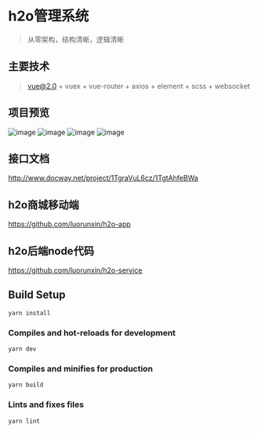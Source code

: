 # h2o管理系统
> 从零架构，结构清晰，逻辑清晰

## 主要技术
> vue@2.0 + vuex + vue-router + axios + element + scss + websocket

## 项目预览
![image](https://github.com/luorunxin/h2o-app/src/static/pc1.png)
![image](https://github.com/luorunxin/h2o-app/src/static/pc2.png)
![image](https://github.com/luorunxin/h2o-app/src/static/pc3.png)
![image](https://github.com/luorunxin/h2o-app/src/static/pc4.png)

## 接口文档
<http://www.docway.net/project/1TgraVuL6cz/1TgtAhfeBWa>

## h2o商城移动端
<https://github.com/luorunxin/h2o-app>

## h2o后端node代码
<https://github.com/luorunxin/h2o-service>

## Build Setup
```
yarn install
```

### Compiles and hot-reloads for development
```
yarn dev
```

### Compiles and minifies for production
```
yarn build
```

### Lints and fixes files
```
yarn lint
```
